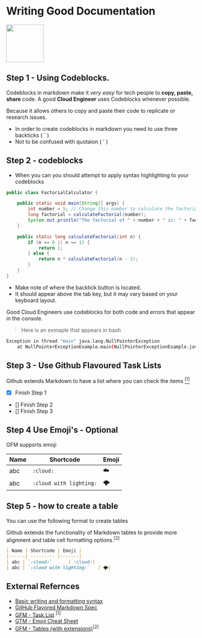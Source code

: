 # Writing Good Documentation
  <img width="100px" src="https://github.com/eapenm/github-docs-example/assets/13297994/a81526f3-773f-4b92-8b59-2a2afe705a4a" />

## Step 1  - Using Codeblocks.

Codeblocks in markdown make it *very easy* for tech people to **copy, paste, share** code.
A good __Cloud Engineer__ uses Codeblocks whenever possible.

Because it allows others to copy and paste their code to replicate or research issues.

- In order to create codeblocks in markdown you need to use three backticks ( ` ) 
- Not to be confused with quotaion ( ' )
[]()
## Step 2 - codeblocks
- When you can you should attempt to apply syntax highlighting to your codeblocks
```java
public class FactorialCalculator {

    public static void main(String[] args) {
        int number = 5; // Change this number to calculate the factorial of a different value
        long factorial = calculateFactorial(number);
        System.out.println("The factorial of " + number + " is: " + factorial);
    }

    public static long calculateFactorial(int n) {
        if (n == 0 || n == 1) {
            return 1;
        } else {
            return n * calculateFactorial(n - 1);
        }
    }
}
```
- Make note of where the backtick button is located.
- It should appear above the tab key, but it may vary based on your keyboard layout.

Good Cloud Engineers use codeblocks for both code and errors that appear in the console. 

> Here is an exmaple that appears in bash

```bash
Exception in thread "main" java.lang.NullPointerException
    at NullPointerExceptionExample.main(NullPointerExceptionExample.java:4)
```
## Step 3 - Use Github Flavoured Task Lists
Github extends Markdown to have a list where you can check the items [<sup>[1]</sup>](#external-refernces)

- [x] Finish Step 1
- [] Finish Step 2
- [] Finish Step 3

## Step 4 Use Emoji's - Optional
GFM supports emoji

| Name | Shortcode | Emoji |
|------| --------- |-------|
| abc | `:cloud:`      | :cloud:|
| abc | `:cloud with lighting:`   | 🌩️|


## Step 5 - how to create a table 

You can use the following format to create tables

Github extends the functionality of Markdown tables to provide more alignment and table cell formatting options.<sup>[2]</sup>

```md
| Name | Shortcode | Emoji |
|------| --------- |-------|
| abc | `:cloud:`      | :cloud:|
| abc | `:cloud with lighting:`   | 🌩️|
```

## External Refernces

- [Basic writing and formatting syntax](https://docs.github.com/en/get-started/writing-on-github/getting-started-with-writing-and-formatting-on-github/basic-writing-and-formatting-syntax) 
- [GitHub Flavored Markdown Spec](https://github.github.com/gfm/)
- [GFM - Task List](https://docs.github.com/en/get-started/writing-on-github/getting-started-with-writing-and-formatting-on-github/basic-writing-and-formatting-syntax#task-lists) <sup>[1]</sup>
- [GTM - Emoji Cheat Sheet](https://github.com/ikatyang/emoji-cheat-sheet)
- [GFM - Tables (with extensions)](https://github.github.com/gfm/#tables-extension-)<sup>[2]</sup>

  



